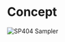 # Concept

<img src="https://static.roland.com/assets/images/products/main/sp-404sx_top_main.jpg"
    alt="SP404 Sampler"
    style="float: left; margin-right: 10px;">
